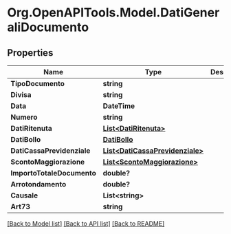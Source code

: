 # Org.OpenAPITools.Model.DatiGeneraliDocumento

## Properties

Name | Type | Description | Notes
------------ | ------------- | ------------- | -------------
**TipoDocumento** | **string** |  | [optional] 
**Divisa** | **string** |  | [optional] 
**Data** | **DateTime** |  | [optional] 
**Numero** | **string** |  | [optional] 
**DatiRitenuta** | [**List&lt;DatiRitenuta&gt;**](DatiRitenuta.md) |  | [optional] 
**DatiBollo** | [**DatiBollo**](DatiBollo.md) |  | [optional] 
**DatiCassaPrevidenziale** | [**List&lt;DatiCassaPrevidenziale&gt;**](DatiCassaPrevidenziale.md) |  | [optional] 
**ScontoMaggiorazione** | [**List&lt;ScontoMaggiorazione&gt;**](ScontoMaggiorazione.md) |  | [optional] 
**ImportoTotaleDocumento** | **double?** |  | [optional] 
**Arrotondamento** | **double?** |  | [optional] 
**Causale** | **List&lt;string&gt;** |  | [optional] 
**Art73** | **string** |  | [optional] 

[[Back to Model list]](../README.md#documentation-for-models) [[Back to API list]](../README.md#documentation-for-api-endpoints) [[Back to README]](../README.md)

